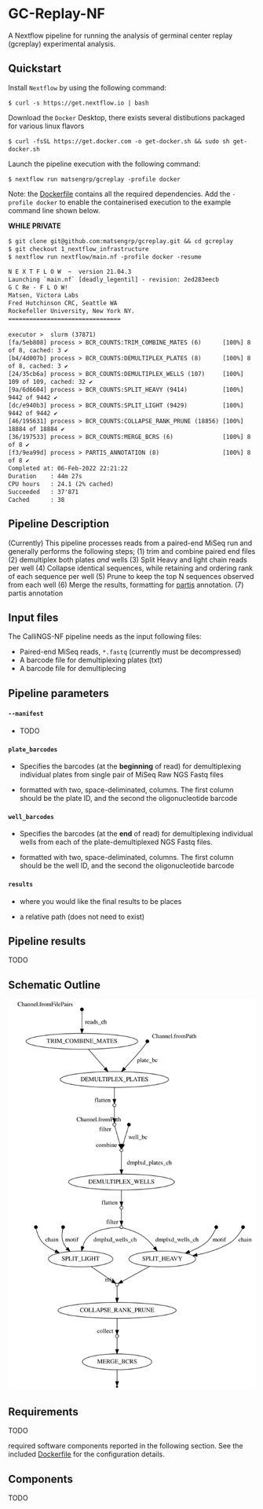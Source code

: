 # GC-Replay-NF
A Nextflow pipeline for running the analysis of germinal center replay 
(gcreplay) experimental analysis.


## Quickstart 

Install `Nextflow` by using the following command: 

    $ curl -s https://get.nextflow.io | bash 
    
Download the `Docker` Desktop, there exists several distibutions packaged for
various linux flavors

    $ curl -fsSL https://get.docker.com -o get-docker.sh && sudo sh get-docker.sh

Launch the pipeline execution with the following command: 

    $ nextflow run matsengrp/gcreplay -profile docker

Note: the [Dockerfile](docker/Dockerfile) contains all the required dependencies. 
Add the `-profile docker` to enable the containerised execution to the 
example command line shown below. 

**WHILE PRIVATE**

    $ git clone git@github.com:matsengrp/gcreplay.git && cd gcreplay
    $ git checkout 1_nextflow_infrastructure
    $ nextflow run nextflow/main.nf -profile docker -resume

```
N E X T F L O W  ~  version 21.04.3
Launching `main.nf` [deadly_legentil] - revision: 2ed283eecb
G C Re - F L O W!
Matsen, Victora Labs
Fred Hutchinson CRC, Seattle WA
Rockefeller University, New York NY.
================================

executor >  slurm (37871)
[fa/5eb808] process > BCR_COUNTS:TRIM_COMBINE_MATES (6)      [100%] 8 of 8, cached: 3 ✔
[b4/4d007b] process > BCR_COUNTS:DEMULTIPLEX_PLATES (8)      [100%] 8 of 8, cached: 3 ✔
[24/35cb6a] process > BCR_COUNTS:DEMULTIPLEX_WELLS (107)     [100%] 109 of 109, cached: 32 ✔
[9a/6d6604] process > BCR_COUNTS:SPLIT_HEAVY (9414)          [100%] 9442 of 9442 ✔
[dc/e940b3] process > BCR_COUNTS:SPLIT_LIGHT (9429)          [100%] 9442 of 9442 ✔
[46/195631] process > BCR_COUNTS:COLLAPSE_RANK_PRUNE (18856) [100%] 18884 of 18884 ✔
[36/197533] process > BCR_COUNTS:MERGE_BCRS (6)              [100%] 8 of 8 ✔
[f3/9ea99d] process > PARTIS_ANNOTATION (8)                  [100%] 8 of 8 ✔
Completed at: 06-Feb-2022 22:21:22
Duration    : 44m 27s
CPU hours   : 24.1 (2% cached)
Succeeded   : 37'871
Cached      : 38
```

## Pipeline Description

(Currently) This pipeline processes reads from a paired-end MiSeq run and generally 
performs the following steps; 
(1) trim and combine paired end files 
(2) demultiplex both plates _and_ wells
(3) Split Heavy and light chain reads per well
(4) Collapse identical sequences, while retaining and ordering rank of each sequence per well
(5) Prune to keep the top N sequences observed from each well
(6) Merge the results, formatting for [partis]() annotation.
(7) partis annotation


## Input files

The CalliNGS-NF pipeline needs as the input following files:
* Paired-end MiSeq reads, `*.fastq` (currently must be decompressed)
* A barcode file for demultiplexing plates (txt)
* A barcode file for demultiplecing

## Pipeline parameters

#### `--manifest` 
   
* TODO

#### `plate_barcodes`

* Specifies the barcodes (at the **beginning** of read) for demultiplexing
individual plates from single pair of MiSeq Raw NGS Fastq files

* formatted with two, space-deliminated, columns. The first column
should be the plate ID, and the second the oligonucleotide barcode  

#### `well_barcodes`

* Specifies the barcodes (at the **end** of read) for demultiplexing
individual wells from each of the plate-demultiplexed NGS Fastq files.

* formatted with two, space-deliminated, columns. The first column
should be the well ID, and the second the oligonucleotide barcode  

#### `results`

* where you would like the final results to be places

* a relative path (does not need to exist)

    
## Pipeline results

TODO

## Schematic Outline

<img src="./data/images/dag.svg">

## Requirements 

TODO

required software components reported in the following section. See the included 
[Dockerfile](docker/Dockerfile) for the configuration details.
 
## Components 

TODO
